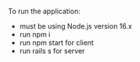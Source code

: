 To run the application: 
  - must be using Node.js version 16.x
  - run npm i
  - run npm start for client
  - run rails s for server

  